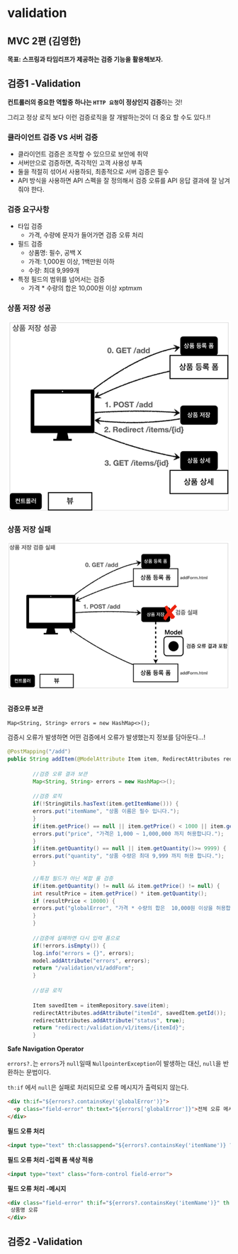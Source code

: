 # validation
## MVC 2편 (김영한)
**목표: 스프링과 타임리프가 제공하는 검증 기능을 활용해보자.**

## 검증1 -Validation

**컨트롤러의 중요한 역할중 하나는 `HTTP 요청`이 정상인지 검증**하는 것!

그리고 정상 로직 보다 이런 검증로직을 잘 개발하는것이 더 중요 할 수도 있다.!!

### 클라이언트 검증 VS 서버 검증
* 클라이언트 검증은 조작할 수 있으므로 보안에 취약
* 서버만으로 검증하면, 즉각적인 고객 사용성 부족
* 둘을 적절히 섞어서 사용하되, 최종적으로 서버 검증은 필수
* API 방식을 사용하면 API 스펙을 잘 정의해서 검증 오류를 API 응답 결과에 잘 남겨줘야 한다.

### 검증 요구사항
* 타입 검증
  * 가격, 수량에 문자가 들어가면 검증 오류 처리
* 필드 검증
  * 상품명: 필수, 공백 X
  * 가격: 1,000원 이상, 1백만원 이하
  * 수량: 최대 9,999개
* 특정 필드의 범위를 넘어서는 검증
  * 가격 * 수량의 합은 10,000원 이상
xptmxm
### 상품 저장 성공
![img.png](img.png)
### 상품 저장 실패
![img_1.png](img_1.png)
<br><br>

**검증오류 보관**

`Map<String, String> errors = new HashMap<>();`

검증시 오류가 발생하면 어떤 검증에서 오류가 발생했는지 정보를 담아둔다...!

```java
@PostMapping("/add")
public String addItem(@ModelAttribute Item item, RedirectAttributes redirectAttributes, Model model) {

        //검증 오류 결과 보관
        Map<String, String> errors = new HashMap<>();

        //검증 로직
        if(!StringUtils.hasText(item.getItemName())) {
        errors.put("itemName", "상품 이름은 필수 입니다.");
        }
        if(item.getPrice() == null || item.getPrice() < 1000 || item.getPrice() > 1000000) {
        errors.put("price", "가격은 1,000 ~ 1,000,000 까지 허용합니다.");
        }
        if(item.getQuantity() == null || item.getQuantity()>= 9999) {
        errors.put("quantity", "상품 수량은 최대 9,999 까지 허용 합니다.");
        }

        //특정 필드가 아닌 복합 룰 검증
        if(item.getQuantity() != null && item.getPrice() != null) {
        int resultPrice = item.getPrice() * item.getQuantity();
        if (resultPrice < 10000) {
        errors.put("globalError", "가격 * 수량의 합은  10,000원 이상을 허용합니다. 현재 값 = "+resultPrice);
        }
        }

        //검증에 실패하면 다시 입력 폼으로
        if(!errors.isEmpty()) {
        log.info("errors = {}", errors);
        model.addAttribute("errors", errors);
        return "/validation/v1/addForm";
        }

        //성공 로직

        Item savedItem = itemRepository.save(item);
        redirectAttributes.addAttribute("itemId", savedItem.getId());
        redirectAttributes.addAttribute("status", true);
        return "redirect:/validation/v1/items/{itemId}";
        }
```

**Safe Navigation Operator**

`errors?.`는 `errors`가 `null`일때 `NullpointerException`이 발생하는 대신, `null`을 반환하는 문법이다.

`th:if` 에서 `null`은 실패로 처리되므로 오류 메시지가 출력되지 않는다.
```html
<div th:if="${errors?.containsKey('globalError')}">
  <p class="field-error" th:text="${errors['globalError']}">전체 오류 메시지</p>
</div>
```

**필드 오류 처리**
```html
<input type="text" th:classappend="${errors?.containsKey('itemName')} ? 'fielderror' : _" class="form-control">
```

**필드 오류 처리 -입력 폼 색상 적용**
```html
<input type="text" class="form-control field-error">
```

**필드 오류 처리 -메시지**
```html
<div class="field-error" th:if="${errors?.containsKey('itemName')}" th:text="${errors['itemName']}">
 상품명 오류
</div>
```


## 검증2 -Validation
